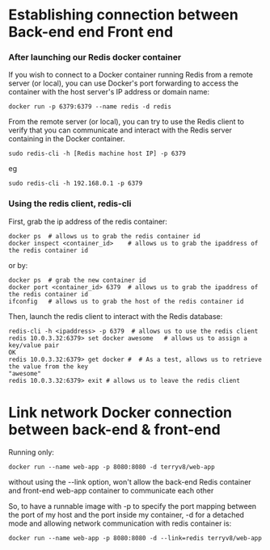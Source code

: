 # Establishing connection between Back-end end Front end

### After launching our Redis docker container

If you wish to connect to a Docker container running Redis from a remote server (or local), you can use Docker's port forwarding to access the container with the host server's IP address or domain name:
```console
docker run -p 6379:6379 --name redis -d redis
```

From the remote server (or local), you can try to use the Redis client to verify that you can communicate 
and interact with the Redis server containing in the Docker container.
```console
sudo redis-cli -h [Redis machine host IP] -p 6379
```
eg
```console
sudo redis-cli -h 192.168.0.1 -p 6379
```

### Using the redis client, redis-cli

First, grab the ip address of the redis container:
```console
docker ps  # allows us to grab the redis container id
docker inspect <container_id>    # allows us to grab the ipaddress of the redis container id
``` 
or by:
```console
docker ps  # grab the new container id
docker port <container_id> 6379  # allows us to grab the ipaddress of the redis container id
ifconfig   # allows us to grab the host of the redis container id
```

Then, launch the redis client to interact with the Redis database:
```console
redis-cli -h <ipaddress> -p 6379  # allows us to use the redis client
redis 10.0.3.32:6379> set docker awesome   # allows us to assign a key/value pair
OK
redis 10.0.3.32:6379> get docker #  # As a test, allows us to retrieve the value from the key
"awesome"
redis 10.0.3.32:6379> exit # allows us to leave the redis client
```



# Link network Docker connection between back-end & front-end

Running only:
```console
docker run --name web-app -p 8080:8080 -d terryv8/web-app
```
without using the --link option, won't allow the back-end Redis container and front-end web-app container to communicate each other


So, to have a runnable image with -p to specify the port mapping between the port of my host 
and the port inside my container, -d for a detached mode and allowing network communication with redis container is:
```console
docker run --name web-app -p 8080:8080 -d --link=redis terryv8/web-app
```
